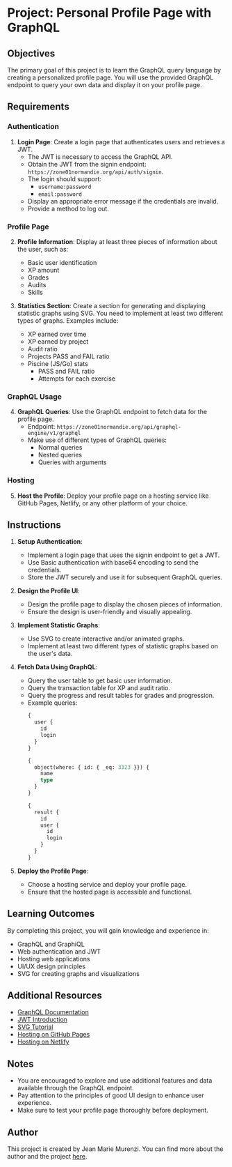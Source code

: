 # Project: Personal Profile Page with GraphQL

## Objectives

The primary goal of this project is to learn the GraphQL query language by creating a personalized profile page. You will use the provided GraphQL endpoint to query your own data and display it on your profile page.

## Requirements

### Authentication
1. **Login Page**: Create a login page that authenticates users and retrieves a JWT.
    - The JWT is necessary to access the GraphQL API.
    - Obtain the JWT from the signin endpoint: `https://zone01normandie.org/api/auth/signin`.
    - The login should support:
        - `username:password`
        - `email:password`
    - Display an appropriate error message if the credentials are invalid.
    - Provide a method to log out.

### Profile Page
2. **Profile Information**: Display at least three pieces of information about the user, such as:
    - Basic user identification
    - XP amount
    - Grades
    - Audits
    - Skills

3. **Statistics Section**: Create a section for generating and displaying statistic graphs using SVG. You need to implement at least two different types of graphs. Examples include:
    - XP earned over time
    - XP earned by project
    - Audit ratio
    - Projects PASS and FAIL ratio
    - Piscine (JS/Go) stats
        - PASS and FAIL ratio
        - Attempts for each exercise

### GraphQL Usage
4. **GraphQL Queries**: Use the GraphQL endpoint to fetch data for the profile page.
    - Endpoint: `https://zone01normandie.org/api/graphql-engine/v1/graphql`
    - Make use of different types of GraphQL queries:
        - Normal queries
        - Nested queries
        - Queries with arguments

### Hosting
5. **Host the Profile**: Deploy your profile page on a hosting service like GitHub Pages, Netlify, or any other platform of your choice.

## Instructions

1. **Setup Authentication**:
    - Implement a login page that uses the signin endpoint to get a JWT.
    - Use Basic authentication with base64 encoding to send the credentials.
    - Store the JWT securely and use it for subsequent GraphQL queries.

2. **Design the Profile UI**:
    - Design the profile page to display the chosen pieces of information.
    - Ensure the design is user-friendly and visually appealing.

3. **Implement Statistic Graphs**:
    - Use SVG to create interactive and/or animated graphs.
    - Implement at least two different types of statistic graphs based on the user's data.

4. **Fetch Data Using GraphQL**:
    - Query the user table to get basic user information.
    - Query the transaction table for XP and audit ratio.
    - Query the progress and result tables for grades and progression.
    - Example queries:
        ```graphql
        {
          user {
            id
            login
          }
        }
        ```
        ```graphql
        {
          object(where: { id: { _eq: 3323 }}) {
            name
            type
          }
        }
        ```
        ```graphql
        {
          result {
            id
            user {
              id
              login
            }
          }
        }
        ```

5. **Deploy the Profile Page**:
    - Choose a hosting service and deploy your profile page.
    - Ensure that the hosted page is accessible and functional.

## Learning Outcomes

By completing this project, you will gain knowledge and experience in:
- GraphQL and GraphiQL
- Web authentication and JWT
- Hosting web applications
- UI/UX design principles
- SVG for creating graphs and visualizations

## Additional Resources

- [GraphQL Documentation](https://graphql.org/learn/)
- [JWT Introduction](https://jwt.io/introduction/)
- [SVG Tutorial](https://developer.mozilla.org/en-US/docs/Web/SVG/Tutorial)
- [Hosting on GitHub Pages](https://pages.github.com/)
- [Hosting on Netlify](https://www.netlify.com/)

## Notes

- You are encouraged to explore and use additional features and data available through the GraphQL endpoint.
- Pay attention to the principles of good UI design to enhance user experience.
- Make sure to test your profile page thoroughly before deployment.

## Author

This project is created by Jean Marie Murenzi. You can find more about the author and the project [here](https://zone01normandie.org/git/jmurenzi/graphql/_new/master/).